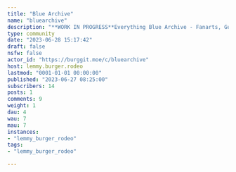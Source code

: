 ```yaml
---
title: "Blue Archive" 
name: "bluearchive"
description: "**WORK IN PROGRESS**Everything Blue Archive - Fanarts, Guides, etc.**Rules:**1. Mark NSFW posts2. Mark spoilers, especially from JP exclusive content3. ??? and possibly more"
type: community
date: "2023-06-28 15:17:42"
draft: false
nsfw: false
actor_id: "https://burggit.moe/c/bluearchive"
host: lemmy.burger.rodeo
lastmod: "0001-01-01 00:00:00"
published: "2023-06-27 08:25:00"
subscribers: 14
posts: 1
comments: 9
weight: 1
dau: 4
wau: 7
mau: 7
instances:
- "lemmy_burger_rodeo"
tags: 
- "lemmy_burger_rodeo"

---
```

